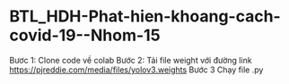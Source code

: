 # BTL_HDH-Phat-hien-khoang-cach-covid-19--Nhom-15
Bươc 1: Clone code về colab
Bước 2: Tải file weight với đường link https://pjreddie.com/media/files/yolov3.weights
Bước 3 Chạy file .py
